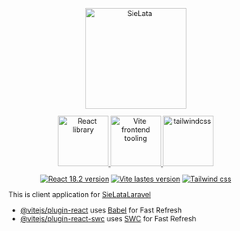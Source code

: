 <p align="center"> <a href="https://www.sielata.com.pl"><img src="https://www.sielata.com.pl/logofestiwal_git.png" alt="SieLata" style="width:200px;" ></a>
</p>

<p align="center">
<a href="https://react.dev/"><img src="https://upload.wikimedia.org/wikipedia/commons/thumb/a/a7/React-icon.svg/270px-React-icon.svg.png" alt="React library" style="width:100px;" > </a> <a href="https://vitejs.dev/"><img src="https://upload.wikimedia.org/wikipedia/commons/thumb/f/f1/Vitejs-logo.svg/244px-Vitejs-logo.svg.png" alt="Vite frontend tooling" style="width:100px;" > </a>
<a href="https://tailwindcss.com/"><img src="https://upload.wikimedia.org/wikipedia/commons/thumb/d/d5/Tailwind_CSS_Logo.svg/320px-Tailwind_CSS_Logo.svg.png" alt="tailwindcss" style="width:100px;" > </a>
 </p>


<p align="center"> 
<a href="https://packagist.org/packages/laravel/framework#v8.83.27"><img src="https://img.shields.io/badge/react-v18.2-blue" alt="React 18.2 version"></a>
<a href="https://packagist.org/packages/laravel/framework#v8.83.27"><img src="https://img.shields.io/badge/vite-lastes-purple" alt="Vite lastes version"></a>
<a href="https://packagist.org/packages/laravel/framework#v8.83.27"><img src="https://img.shields.io/badge/tailwindcss-lastes-purple" alt="Tailwind css"></a>
</p>

This is client application for [SieLataLaravel](https://github.com/GeraltR/sielataLaravel)
- [@vitejs/plugin-react](https://github.com/vitejs/vite-plugin-react/blob/main/packages/plugin-react/README.md) uses [Babel](https://babeljs.io/) for Fast Refresh
- [@vitejs/plugin-react-swc](https://github.com/vitejs/vite-plugin-react-swc) uses [SWC](https://swc.rs/) for Fast Refresh

